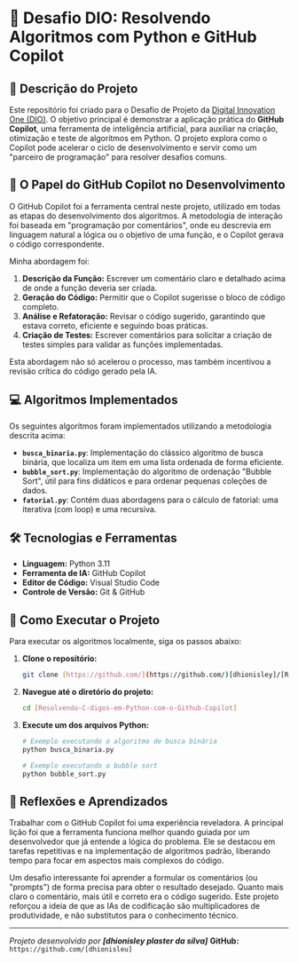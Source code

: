 # 🤖 Desafio DIO: Resolvendo Algoritmos com Python e GitHub Copilot

## 📝 Descrição do Projeto

Este repositório foi criado para o Desafio de Projeto da [Digital Innovation One (DIO)](https://www.dio.me/). O objetivo principal é demonstrar a aplicação prática do **GitHub Copilot**, uma ferramenta de inteligência artificial, para auxiliar na criação, otimização e teste de algoritmos em Python. O projeto explora como o Copilot pode acelerar o ciclo de desenvolvimento e servir como um "parceiro de programação" para resolver desafios comuns.

## 🚀 O Papel do GitHub Copilot no Desenvolvimento

O GitHub Copilot foi a ferramenta central neste projeto, utilizado em todas as etapas do desenvolvimento dos algoritmos. A metodologia de interação foi baseada em "programação por comentários", onde eu descrevia em linguagem natural a lógica ou o objetivo de uma função, e o Copilot gerava o código correspondente.

Minha abordagem foi:
1.  **Descrição da Função:** Escrever um comentário claro e detalhado acima de onde a função deveria ser criada.
2.  **Geração do Código:** Permitir que o Copilot sugerisse o bloco de código completo.
3.  **Análise e Refatoração:** Revisar o código sugerido, garantindo que estava correto, eficiente e seguindo boas práticas.
4.  **Criação de Testes:** Escrever comentários para solicitar a criação de testes simples para validar as funções implementadas.

Esta abordagem não só acelerou o processo, mas também incentivou a revisão crítica do código gerado pela IA.

## 💻 Algoritmos Implementados

Os seguintes algoritmos foram implementados utilizando a metodologia descrita acima:

* **`busca_binaria.py`**: Implementação do clássico algoritmo de busca binária, que localiza um item em uma lista ordenada de forma eficiente.
* **`bubble_sort.py`**: Implementação do algoritmo de ordenação "Bubble Sort", útil para fins didáticos e para ordenar pequenas coleções de dados.
* **`fatorial.py`**: Contém duas abordagens para o cálculo de fatorial: uma iterativa (com loop) e uma recursiva.

## 🛠️ Tecnologias e Ferramentas

* **Linguagem:** Python 3.11
* **Ferramenta de IA:** GitHub Copilot
* **Editor de Código:** Visual Studio Code
* **Controle de Versão:** Git & GitHub

## 📂 Como Executar o Projeto

Para executar os algoritmos localmente, siga os passos abaixo:

1.  **Clone o repositório:**
    ```bash
    git clone [https://github.com/](https://github.com/)[dhionisley]/[Resolvendo-C-digos-em-Python-com-o-Github-Copilot].git
    ```

2.  **Navegue até o diretório do projeto:**
    ```bash
    cd [Resolvendo-C-digos-em-Python-com-o-Github-Copilot]
    ```

3.  **Execute um dos arquivos Python:**
    ```bash
    # Exemplo executando o algoritmo de busca binária
    python busca_binaria.py

    # Exemplo executando o bubble sort
    python bubble_sort.py
    ```

## 🤔 Reflexões e Aprendizados

Trabalhar com o GitHub Copilot foi uma experiência reveladora. A principal lição foi que a ferramenta funciona melhor quando guiada por um desenvolvedor que já entende a lógica do problema. Ele se destacou em tarefas repetitivas e na implementação de algoritmos padrão, liberando tempo para focar em aspectos mais complexos do código.

Um desafio interessante foi aprender a formular os comentários (ou "prompts") de forma precisa para obter o resultado desejado. Quanto mais claro o comentário, mais útil e correto era o código sugerido. Este projeto reforçou a ideia de que as IAs de codificação são multiplicadores de produtividade, e não substitutos para o conhecimento técnico.

---
*Projeto desenvolvido por **[dhionisley plaster da silva]***
**GitHub:** `https://github.com/[dhionisleu]`